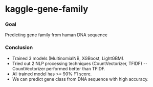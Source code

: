 # kaggle-gene-family

### Goal
Predicting gene family from human DNA sequence

### Conclusion
- Trained 3 models (MultinomialNB, XGBoost, LightGBM).
- Tried out 2 NLP processing techniques (CountVectorizer, TFIDF) -- CountVectorizer performed better than TFIDF.
- All trained model has >= 90% F1 score.
- We can predict gene class from DNA sequence with high accuracy.
